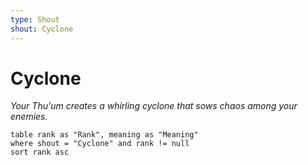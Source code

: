 ```yaml
---
type: Shout
shout: Cyclone
---
```

# Cyclone

*Your Thu'um creates a whirling cyclone that sows chaos among your enemies.*

```dataview
table rank as "Rank", meaning as "Meaning"
where shout = "Cyclone" and rank != null
sort rank asc
```